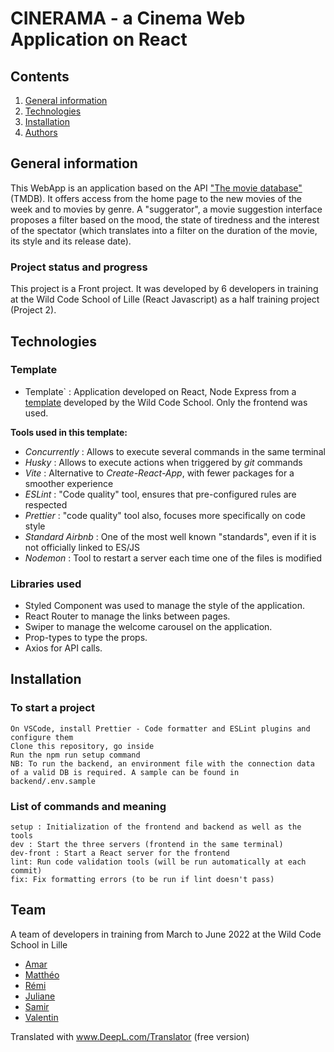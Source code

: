 # CINERAMA - a Cinema Web Application on React

## Contents

1. [General information](#general-information)
2. [Technologies](#technologies)
3. [Installation](#installation)
4. [Authors](#authors)

## General information

This WebApp is an application based on the API ["The movie database"](https://www.themoviedb.org/) (TMDB). It offers access from the home page to the new movies of the week and to movies by genre. A "suggerator", a movie suggestion interface proposes a filter based on the mood, the state of tiredness and the interest of the spectator (which translates into a filter on the duration of the movie, its style and its release date). 

### Project status and progress

This project is a Front project. It was developed by 6 developers in training at the Wild Code School of Lille (React Javascript) as a half training project (Project 2). 
## Technologies

### Template

- Template` : Application developed on React, Node Express from a [template](https://github.com/WildCodeSchool/js-template-fullstack) developed by the Wild Code School. Only the frontend was used. 

**Tools used in this template:**

- _Concurrently_ : Allows to execute several commands in the same terminal
- _Husky_ : Allows to execute actions when triggered by _git_ commands
- _Vite_ : Alternative to _Create-React-App_, with fewer packages for a smoother experience
- _ESLint_ : "Code quality" tool, ensures that pre-configured rules are respected
- _Prettier_ : "code quality" tool also, focuses more specifically on code style
- _Standard Airbnb_ : One of the most well known "standards", even if it is not officially linked to ES/JS
- _Nodemon_ : Tool to restart a server each time one of the files is modified

### Libraries used

  - Styled Component was used to manage the style of the application.
  - React Router to manage the links between pages.
  - Swiper to manage the welcome carousel on the application.
  - Prop-types to type the props.
  - Axios for API calls.

## Installation

### To start a project

    On VSCode, install Prettier - Code formatter and ESLint plugins and configure them
    Clone this repository, go inside
    Run the npm run setup command
    NB: To run the backend, an environment file with the connection data of a valid DB is required. A sample can be found in backend/.env.sample

### List of commands and meaning

    setup : Initialization of the frontend and backend as well as the tools
    dev : Start the three servers (frontend in the same terminal)
    dev-front : Start a React server for the frontend
    lint: Run code validation tools (will be run automatically at each commit)
    fix: Fix formatting errors (to be run if lint doesn't pass)

## Team

A team of developers in training from March to June 2022 at the Wild Code School in Lille

- [Amar](https://github.com/Dash293)
- [Matthéo](https://www.linkedin.com/in/math%C3%A9o-boumbas/)
- [Rémi](https://github.com/remi59800)
- [Juliane](https://github.com/ilalande)
- [Samir](https://www.linkedin.com/in/decambray-samir-952759233/)
- [Valentin](https://www.linkedin.com/in/valentin-navarro-857199139/)

Translated with www.DeepL.com/Translator (free version)
